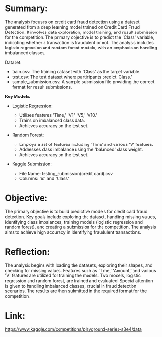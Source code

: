 # Summary:

The analysis focuses on credit card fraud detection using a dataset generated from a deep learning model trained on Credit Card Fraud Detection. It involves data exploration, model training, and result submission for the competition. The primary objective is to predict the 'Class' variable, indicating whether a transaction is fraudulent or not. The analysis includes logistic regression and random forest models, with an emphasis on handling imbalanced classes.

Dataset:
- train.csv: The training dataset with 'Class' as the target variable.
- test.csv: The test dataset where participants predict 'Class.'
- sample_submission.csv: A sample submission file providing the correct format for result submissions.

**Key Models:**

- Logistic Regression:
   - Utilizes features 'Time,' 'V1,' 'V5,' 'V10.'
   - Trains on imbalanced class data.
   - Achieves accuracy on the test set.
   
- Random Forest:
   - Employs a set of features including 'Time' and various 'V' features.
   - Addresses class imbalance using the 'balanced' class weight.
   - Achieves accuracy on the test set.
   
- Kaggle Submission:
   - File Name: testing_submission(credit card).csv
   - Columns: 'id' and 'Class'

# Objective:
The primary objective is to build predictive models for credit card fraud detection. Key goals include exploring the dataset, handling missing values, identifying class imbalances, training models (logistic regression and random forest), and creating a submission for the competition. The analysis aims to achieve high accuracy in identifying fraudulent transactions.

# Reflection:
The analysis begins with loading the datasets, exploring their shapes, and checking for missing values. Features such as 'Time,' 'Amount,' and various 'V' features are utilized for training the models. Two models, logistic regression and random forest, are trained and evaluated. Special attention is given to handling imbalanced classes, crucial in fraud detection scenarios. The results are then submitted in the required format for the competition.

# Link:
https://www.kaggle.com/competitions/playground-series-s3e4/data
